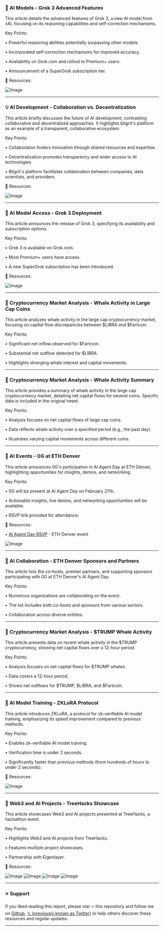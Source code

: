 ### 🤖 AI Models - Grok 3 Advanced Features

This article details the advanced features of Grok 3, a new AI model from xAI, focusing on its reasoning capabilities and self-correction mechanisms.

Key Points:

• Powerful reasoning abilities potentially surpassing other models.


• Incorporated self-correction mechanisms for improved accuracy.


•  Availability on Grok.com and rollout to Premium+ users.


• Announcement of a SuperGrok subscription tier.


🔗 Resources:

![Image](https://pbs.twimg.com/ext_tw_video_thumb/1891706468199804928/pu/img/55TT1Kejsy4pQ4Ad.jpg)


---

### 💡 AI Development - Collaboration vs. Decentralization

This article briefly discusses the future of AI development, contrasting collaborative and decentralized approaches.  It highlights bitgrit's platform as an example of a transparent, collaborative ecosystem.

Key Points:

• Collaboration fosters innovation through shared resources and expertise.


• Decentralization promotes transparency and wider access to AI technologies.


• Bitgrit's platform facilitates collaboration between companies, data scientists, and providers.


🔗 Resources:

![Image](https://pbs.twimg.com/ext_tw_video_thumb/1891273713334849536/pu/img/n9GMYpCe5BW7A6ra.jpg)


---

### 🚀 AI Model Access - Grok 3 Deployment

This article announces the release of Grok 3, specifying its availability and subscription options.

Key Points:

• Grok 3 is available on Grok.com.


•  Most Premium+ users have access.


• A new SuperGrok subscription has been introduced.


🔗 Resources:

![Image](https://pbs.twimg.com/ext_tw_video_thumb/1891714053036457985/pu/img/xYuzIcIE-wiYJwVI.jpg)


---

### 🤖 Cryptocurrency Market Analysis - Whale Activity in Large Cap Coins

This article analyzes whale activity in the large cap cryptocurrency market, focusing on capital flow discrepancies between $LIBRA and $Fartcoin.

Key Points:

• Significant net inflow observed for $Fartcoin.


• Substantial net outflow detected for $LIBRA.


•  Highlights diverging whale interest and capital movements.


---

### 🤖 Cryptocurrency Market Analysis - Whale Activity Summary

This article provides a summary of whale activity in the large cap cryptocurrency market, detailing net capital flows for several coins.  Specific data is included in the original tweet.

Key Points:

•  Analysis focuses on net capital flows of large cap coins.


• Data reflects whale activity over a specified period (e.g., the past day).


•  Illustrates varying capital movements across different coins.



---

### 🚀 AI Events - 0G at ETH Denver

This article announces 0G's participation in AI Agent Day at ETH Denver, highlighting opportunities for insights, demos, and networking.

Key Points:

• 0G will be present at AI Agent Day on February 27th.


• Actionable insights, live demos, and networking opportunities will be available.


• RSVP link provided for attendance.


🔗 Resources:

• [AI Agent Day RSVP](https://lu.ma/aiagentday) - ETH Denver event


![Image](https://pbs.twimg.com/media/GkC2mR9WsAAp5ml?format=jpg&name=small)


---

### 🤖 AI Collaboration - ETH Denver Sponsors and Partners

This article lists the co-hosts, premier partners, and supporting sponsors participating with 0G at ETH Denver's AI Agent Day.

Key Points:

•  Numerous organizations are collaborating on the event.


• The list includes both co-hosts and sponsors from various sectors.


•  Collaboration across diverse entities.


---

### 🤖 Cryptocurrency Market Analysis - $TRUMP Whale Activity

This article presents data on recent whale activity in the $TRUMP cryptocurrency, showing net capital flows over a 12-hour period.

Key Points:

•  Analysis focuses on net capital flows for $TRUMP whales.


• Data covers a 12-hour period.


• Shows net outflows for $TRUMP, $LIBRA, and $Fartcoin.



---

### 🤖 AI Model Training - ZKLoRA Protocol

This article introduces ZKLoRA, a protocol for zk-verifiable AI model training, emphasizing its speed improvement compared to previous methods.

Key Points:

•  Enables zk-verifiable AI model training.


•  Verification time is under 2 seconds.


•  Significantly faster than previous methods (from hundreds of hours to under 2 seconds).



🔗 Resources:

![Image](https://pbs.twimg.com/media/GkAVWCoXAAAt99L?format=jpg&name=small)


---

### 🤖 Web3 and AI Projects - TreeHacks Showcase

This article showcases Web3 and AI projects presented at TreeHacks, a hackathon event.

Key Points:

•  Highlights Web3 and AI projects from TreeHacks.


•  Features multiple project showcases.


•  Partnership with Eigenlayer.



🔗 Resources:

![Image](https://pbs.twimg.com/media/GkB2213aAAIap0p?format=jpg&name=small)
![Image](https://pbs.twimg.com/media/GkB249jaAAIxUby?format=jpg&name=360x360)
![Image](https://pbs.twimg.com/media/GkB2-KLaAAApZEm?format=jpg&name=360x360)
![Image](https://pbs.twimg.com/media/GkB3DCXbkAAJfiO?format=jpg&name=360x360)


---

### ⭐️ Support

If you liked reading this report, please star ⭐️ this repository and follow me on [Github](https://github.com/Drix10), [𝕏 (previously known as Twitter)](https://x.com/DRIX_10_) to help others discover these resources and regular updates.

---